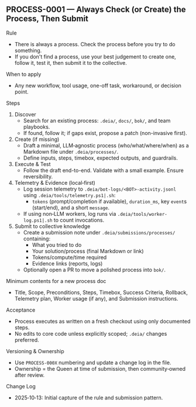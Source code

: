 ## PROCESS-0001 — Always Check (or Create) the Process, Then Submit

Rule
- There is always a process. Check the process before you try to do something.
- If you don't find a process, use your best judgement to create one, follow it, test it, then submit it to the collective.

When to apply
- Any new workflow, tool usage, one-off task, workaround, or decision point.

Steps
1) Discover
   - Search for an existing process: `.deia/`, `docs/`, `bok/`, and team playbooks.
   - If found, follow it; if gaps exist, propose a patch (non-invasive first).
2) Create (if missing)
   - Draft a minimal, LLM‑agnostic process (who/what/where/when) as a Markdown file under `.deia/processes/`.
   - Define inputs, steps, timebox, expected outputs, and guardrails.
3) Execute & Test
   - Follow the draft end-to-end. Validate with a small example. Ensure reversibility.
4) Telemetry & Evidence (local‑first)
   - Log session telemetry to `.deia/bot-logs/<BOT>-activity.jsonl` using `.deia/tools/telemetry.ps1|.sh`:
     - `tokens` (prompt/completion if available), `duration_ms`, key `event`s (start/end), and a short `message`.
   - If using non‑LLM workers, log runs via `.deia/tools/worker-log.ps1|.sh` to count invocations.
5) Submit to collective knowledge
   - Create a submission note under `.deia/submissions/processes/` containing:
     - What you tried to do
     - Your solution/process (final Markdown or link)
     - Tokens/compute/time required
     - Evidence links (reports, logs)
   - Optionally open a PR to move a polished process into `bok/`.

Minimum contents for a new process doc
- Title, Scope, Preconditions, Steps, Timebox, Success Criteria, Rollback, Telemetry plan, Worker usage (if any), and Submission instructions.

Acceptance
- Process executes as written on a fresh checkout using only documented steps.
- No edits to core code unless explicitly scoped; `.deia/` changes preferred.

Versioning & Ownership
- Use `PROCESS-000X` numbering and update a change log in the file.
- Ownership = the Queen at time of submission, then community‑owned after review.

Change Log
- 2025‑10‑13: Initial capture of the rule and submission pattern.

